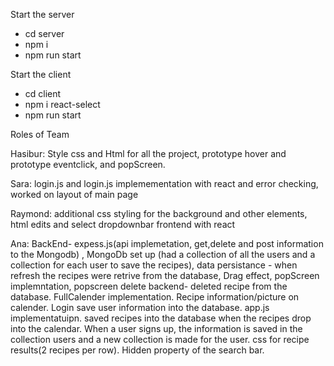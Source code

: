 Start the server
* cd server
* npm i
* npm run start

Start the client
* cd client
* npm i react-select
* npm run start


Roles of Team

Hasibur: Style css and Html for all the project, prototype hover and prototype eventclick, and popScreen. 

Sara: login.js and login.js implemementation with react and error checking, worked on layout of main page
 
Raymond: additional css styling for the background and other elements, html edits and select dropdownbar frontend with react

Ana: BackEnd- expess.js(api implemetation, get,delete and post information to the Mongodb) , MongoDb set up (had a collection of all the users and a collection for each user to save the recipes), data persistance - when refresh the recipes were retrive from the database, Drag effect, popScreen implemntation, popscreen delete backend- deleted recipe from the database. FullCalender implementation. Recipe information/picture on calender. Login save user information into the database. app.js implementatuipn. saved recipes into the database when the recipes drop into the calendar. When a user signs up, the information is saved in the collection users and a new collection is made for the user. css for recipe results(2 recipes per row). Hidden property of the search bar.


